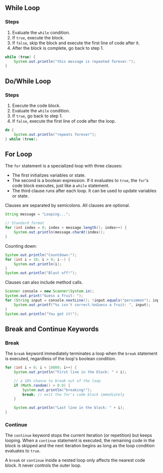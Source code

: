 ## While Loop

### Steps
1. Evaluate the `while` condition.
2. If `true`, execute the block.
3. If `false`, skip the block and execute the first line of code after it.
4. After the block is complete, go back to step 1.

```java
while (true) {
    System.out.println("this message is repeated forever.");
}
```

## Do/While Loop

### Steps
1. Execute the code block.
2. Evaluate the `while` condition.
3. If `true`, go back to step 1.
4. If `false`, execute the first line of code after the loop.

```java
do {
    System.out.println("repeats forever");
} while (true);
```

## For Loop
The `for` statement is a specialized loop with three clauses:

- The first initializes variables or state.
- The second is a boolean expression. If it evaluates to `true`, the `for`'s code block executes, just like a `while` statement.
- The third clause runs after each loop. It can be used to update variables or state.

Clauses are separated by semicolons. All clauses are optional.

```java
String message = "Looping...";

// Standard format
for (int index = 0; index < message.length(); index++) {
    System.out.println(message.charAt(index));
}
```

Counting down:

```java
System.out.println("Countdown:");
for (int i = 10; i > 0; i--) {
    System.out.println(i);
}
System.out.println("Blast off!");
```

Clauses can also include method calls.

```java
Scanner console = new Scanner(System.in);
System.out.print("Guess a fruit: ");
for (String input = console.nextLine(); !input.equals("persimmon"); input = console.nextLine()) {
    System.out.printf("%s isn't correct.%nGuess a fruit: ", input);
}
System.out.println("You got it!");
```

## Break and Continue Keywords

### Break

The `break` keyword immediately terminates a loop when the `break` statement is executed, regardless of the loop's boolean condition.
```java
for (int i = 0; i < 10000; i++) {
    System.out.println("First line in the block: " + i);

    // a 10% chance to break out of the loop
    if (Math.random() > 0.9) {
        System.out.println("breaking!");
        break; // exit the for's code block immediately
    }

    System.out.println("Last line in the block: " + i);
}
```


### Continue

The `continue` keyword stops the current iteration (or repetition) but keeps looping. When a `continue` statement is executed, the remaining code in the block is skipped and the next iteration begins as long as the loop condition evaluates to `true`.

A `break` or `continue` inside a nested loop only affects the nearest code block. It never controls the outer loop.